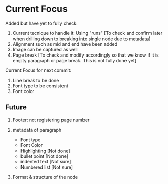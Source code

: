 # Current Focus

Added but have yet to fully check:

1. Current tecnique to handle it: Using "runs" [To check and confirm later when
   drilling down to breaking into single node due to metadata]
2. Alignment such as mid and end have been added
3. Image can be captured as well
4. Page break [To check and modify accordingly so that we know if it is empty
   paragraph or page break. This is not fully done yet]

Current Focus for next commit:

1. Line break to be done
2. Font type to be consistent
3. Font color

## Future

1. Footer: not registering page number

2. metadata of paragraph

   - Font type
   - Font Color
   - Highlighting [Not done]
   - bullet point [Not done]
   - indented text [Not sure]
   - Numbered list [Not sure]

3. Format & structure of the node
